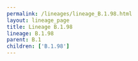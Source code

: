 ```yaml
---
permalink: /lineages/lineage_B.1.98.html
layout: lineage_page
title: Lineage B.1.98
lineage: B.1.98
parent: B.1
children: ['B.1.98']
---
```

